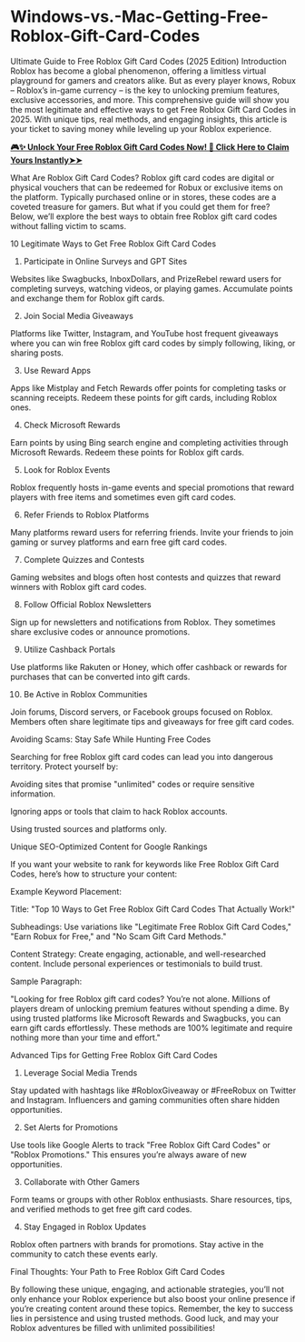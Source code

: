# Windows-vs.-Mac-Getting-Free-Roblox-Gift-Card-Codes
Ultimate Guide to Free Roblox Gift Card Codes (2025 Edition)
Introduction
Roblox has become a global phenomenon, offering a limitless virtual playground for gamers and creators alike. But as every player knows, Robux – Roblox’s in-game currency – is the key to unlocking premium features, exclusive accessories, and more. This comprehensive guide will show you the most legitimate and effective ways to get Free Roblox Gift Card Codes in 2025. With unique tips, real methods, and engaging insights, this article is your ticket to saving money while leveling up your Roblox experience.

**[🎮✨ Unlock Your Free Roblox Gift Card Codes Now! 🎁 Click Here to Claim Yours Instantly➤➤](https://myusoffer.xyz/all-gift-card-2/)**

What Are Roblox Gift Card Codes?
Roblox gift card codes are digital or physical vouchers that can be redeemed for Robux or exclusive items on the platform. Typically purchased online or in stores, these codes are a coveted treasure for gamers. But what if you could get them for free? Below, we’ll explore the best ways to obtain free Roblox gift card codes without falling victim to scams.

10 Legitimate Ways to Get Free Roblox Gift Card Codes

1. Participate in Online Surveys and GPT Sites

Websites like Swagbucks, InboxDollars, and PrizeRebel reward users for completing surveys, watching videos, or playing games. Accumulate points and exchange them for Roblox gift cards.

2. Join Social Media Giveaways

Platforms like Twitter, Instagram, and YouTube host frequent giveaways where you can win free Roblox gift card codes by simply following, liking, or sharing posts.

3. Use Reward Apps

Apps like Mistplay and Fetch Rewards offer points for completing tasks or scanning receipts. Redeem these points for gift cards, including Roblox ones.

4. Check Microsoft Rewards

Earn points by using Bing search engine and completing activities through Microsoft Rewards. Redeem these points for Roblox gift cards.

5. Look for Roblox Events

Roblox frequently hosts in-game events and special promotions that reward players with free items and sometimes even gift card codes.

6. Refer Friends to Roblox Platforms

Many platforms reward users for referring friends. Invite your friends to join gaming or survey platforms and earn free gift card codes.

7. Complete Quizzes and Contests

Gaming websites and blogs often host contests and quizzes that reward winners with Roblox gift card codes.

8. Follow Official Roblox Newsletters

Sign up for newsletters and notifications from Roblox. They sometimes share exclusive codes or announce promotions.

9. Utilize Cashback Portals

Use platforms like Rakuten or Honey, which offer cashback or rewards for purchases that can be converted into gift cards.

10. Be Active in Roblox Communities

Join forums, Discord servers, or Facebook groups focused on Roblox. Members often share legitimate tips and giveaways for free gift card codes.

Avoiding Scams: Stay Safe While Hunting Free Codes

Searching for free Roblox gift card codes can lead you into dangerous territory. Protect yourself by:

Avoiding sites that promise "unlimited" codes or require sensitive information.

Ignoring apps or tools that claim to hack Roblox accounts.

Using trusted sources and platforms only.

Unique SEO-Optimized Content for Google Rankings

If you want your website to rank for keywords like Free Roblox Gift Card Codes, here’s how to structure your content:

Example Keyword Placement:

Title: "Top 10 Ways to Get Free Roblox Gift Card Codes That Actually Work!"

Subheadings: Use variations like "Legitimate Free Roblox Gift Card Codes," "Earn Robux for Free," and "No Scam Gift Card Methods."

Content Strategy: Create engaging, actionable, and well-researched content. Include personal experiences or testimonials to build trust.

Sample Paragraph:

"Looking for free Roblox gift card codes? You’re not alone. Millions of players dream of unlocking premium features without spending a dime. By using trusted platforms like Microsoft Rewards and Swagbucks, you can earn gift cards effortlessly. These methods are 100% legitimate and require nothing more than your time and effort."

Advanced Tips for Getting Free Roblox Gift Card Codes

1. Leverage Social Media Trends

Stay updated with hashtags like #RobloxGiveaway or #FreeRobux on Twitter and Instagram. Influencers and gaming communities often share hidden opportunities.

2. Set Alerts for Promotions

Use tools like Google Alerts to track "Free Roblox Gift Card Codes" or "Roblox Promotions." This ensures you’re always aware of new opportunities.

3. Collaborate with Other Gamers

Form teams or groups with other Roblox enthusiasts. Share resources, tips, and verified methods to get free gift card codes.

4. Stay Engaged in Roblox Updates

Roblox often partners with brands for promotions. Stay active in the community to catch these events early.

Final Thoughts: Your Path to Free Roblox Gift Card Codes

By following these unique, engaging, and actionable strategies, you’ll not only enhance your Roblox experience but also boost your online presence if you’re creating content around these topics. Remember, the key to success lies in persistence and using trusted methods. Good luck, and may your Roblox adventures be filled with unlimited possibilities!

